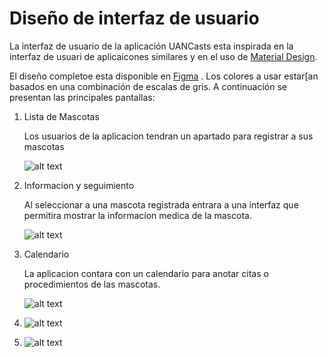 # Diseño de interfaz de usuario

La interfaz de usuario de la aplicación UANCasts esta inspirada en la interfaz de usuari de
aplicaicones similares y en el uso de [Material Design](https://material.io/design).

El diseño completoe esta disponible
en [Figma](https://www.figma.com/proto/hfzawvdC9umcC1e2z56fxR/PodcastsApp?node-id=1%3A2&scaling=scale-down)
. Los colores a usar estar[an basados en una combinación de escalas de gris. A continuación se
presentan las principales pantallas:

1. Lista de Mascotas

   Los usuarios de la aplicacion tendran un apartado para registrar a sus mascotas

   ![alt text](4.png)

2. Informacion y seguimiento

   Al seleccionar a una mascota registrada entrara a una interfaz que permitira mostrar la informacion medica de la mascota.

   ![alt text](5.png)

3. Calendario

   La aplicacion contara con un calendario para anotar citas o procedimientos de las mascotas.

   ![alt text](6.png)

4.
   ![alt text](7.png)

5.
   ![alt text](10.png)

